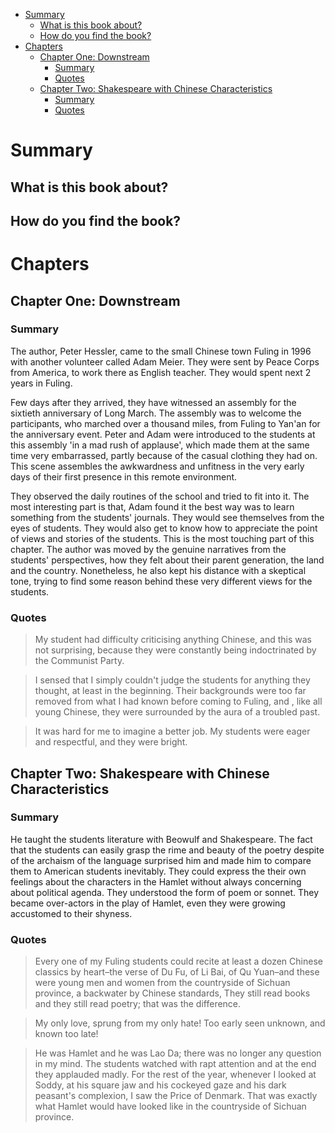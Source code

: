 - [Summary](#sec-1)
  - [What is this book about?](#sec-1-1)
  - [How do you find the book?](#sec-1-2)
- [Chapters](#sec-2)
  - [Chapter One: Downstream](#sec-2-1)
    - [Summary](#sec-2-1-1)
    - [Quotes](#sec-2-1-2)
  - [Chapter Two: Shakespeare with Chinese Characteristics](#sec-2-2)
    - [Summary](#sec-2-2-1)
    - [Quotes](#sec-2-2-2)


# Summary<a id="sec-1"></a>

## What is this book about?<a id="sec-1-1"></a>

## How do you find the book?<a id="sec-1-2"></a>

# Chapters<a id="sec-2"></a>

## Chapter One: Downstream<a id="sec-2-1"></a>

### Summary<a id="sec-2-1-1"></a>

The author, Peter Hessler, came to the small Chinese town Fuling in 1996 with another volunteer called Adam Meier. They were sent by Peace Corps from America, to work there as English teacher. They would spent next 2 years in Fuling.

Few days after they arrived, they have witnessed an assembly for the sixtieth anniversary of Long March. The assembly was to welcome the participants, who marched over a thousand miles, from Fuling to Yan'an for the anniversary event. Peter and Adam were introduced to the students at this assembly 'in a mad rush of applause', which made them at the same time very embarrassed, partly because of the casual clothing they had on. This scene assembles the awkwardness and unfitness in the very early days of their first presence in this remote environment.

They observed the daily routines of the school and tried to fit into it. The most interesting part is that, Adam found it the best way was to learn something from the students' journals. They would see themselves from the eyes of students. They would also get to know how to appreciate the point of views and stories of the students. This is the most touching part of this chapter. The author was moved by the genuine narratives from the students' perspectives, how they felt about their parent generation, the land and the country. Nonetheless, he also kept his distance with a skeptical tone, trying to find some reason behind these very different views for the students.

### Quotes<a id="sec-2-1-2"></a>

> My student had difficulty criticising anything Chinese, and this was not surprising, because they were constantly being indoctrinated by the Communist Party.

> I sensed that I simply couldn't judge the students for anything they thought, at least in the beginning. Their backgrounds were too far removed from what I had known before coming to Fuling, and , like all young Chinese, they were surrounded by the aura of a troubled past.

> It was hard for me to imagine a better job. My students were eager and respectful, and they were bright.

## Chapter Two: Shakespeare with Chinese Characteristics<a id="sec-2-2"></a>

### Summary<a id="sec-2-2-1"></a>

He taught the students literature with Beowulf and Shakespeare. The fact that the students can easily grasp the rime and beauty of the poetry despite of the archaism of the language surprised him and made him to compare them to American students inevitably. They could express the their own feelings about the characters in the Hamlet without always concerning about political agenda. They understood the form of poem or sonnet. They became over-actors in the play of Hamlet, even they were growing accustomed to their shyness.

### Quotes<a id="sec-2-2-2"></a>

> Every one of my Fuling students could recite at least a dozen Chinese classics by heart&#x2013;the verse of Du Fu, of Li Bai, of Qu Yuan&#x2013;and these were young men and women from the countryside of Sichuan province, a backwater by Chinese standards, They still read books and they still read poetry; that was the difference.

> My only love, sprung from my only hate! Too early seen unknown, and known too late!

> He was Hamlet and he was Lao Da; there was no longer any question in my mind. The students watched with rapt attention and at the end they applauded madly. For the rest of the year, whenever I looked at Soddy, at his square jaw and his cockeyed gaze and his dark peasant's complexion, I saw the Price of Denmark. That was exactly what Hamlet would have looked like in the countryside of Sichuan province.
